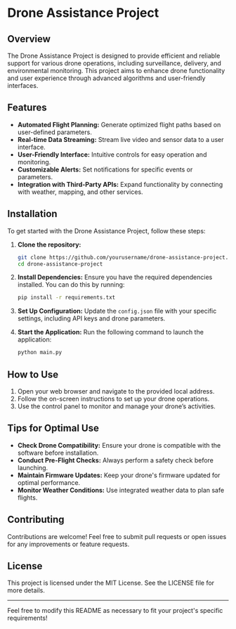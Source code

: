 # Drone Assistance Project

## Overview
The Drone Assistance Project is designed to provide efficient and reliable support for various drone operations, including surveillance, delivery, and environmental monitoring. This project aims to enhance drone functionality and user experience through advanced algorithms and user-friendly interfaces.

## Features
- **Automated Flight Planning:** Generate optimized flight paths based on user-defined parameters.
- **Real-time Data Streaming:** Stream live video and sensor data to a user interface.
- **User-Friendly Interface:** Intuitive controls for easy operation and monitoring.
- **Customizable Alerts:** Set notifications for specific events or parameters.
- **Integration with Third-Party APIs:** Expand functionality by connecting with weather, mapping, and other services.

## Installation
To get started with the Drone Assistance Project, follow these steps:

1. **Clone the repository:**
   ```bash
   git clone https://github.com/yourusername/drone-assistance-project.git
   cd drone-assistance-project
   ```

2. **Install Dependencies:**
   Ensure you have the required dependencies installed. You can do this by running:
   ```bash
   pip install -r requirements.txt
   ```

3. **Set Up Configuration:**
   Update the `config.json` file with your specific settings, including API keys and drone parameters.

4. **Start the Application:**
   Run the following command to launch the application:
   ```bash
   python main.py
   ```

## How to Use
1. Open your web browser and navigate to the provided local address.
2. Follow the on-screen instructions to set up your drone operations.
3. Use the control panel to monitor and manage your drone’s activities.

## Tips for Optimal Use
- **Check Drone Compatibility:** Ensure your drone is compatible with the software before installation.
- **Conduct Pre-Flight Checks:** Always perform a safety check before launching.
- **Maintain Firmware Updates:** Keep your drone's firmware updated for optimal performance.
- **Monitor Weather Conditions:** Use integrated weather data to plan safe flights.

## Contributing
Contributions are welcome! Feel free to submit pull requests or open issues for any improvements or feature requests.

## License
This project is licensed under the MIT License. See the LICENSE file for more details.

---

Feel free to modify this README as necessary to fit your project's specific requirements!

